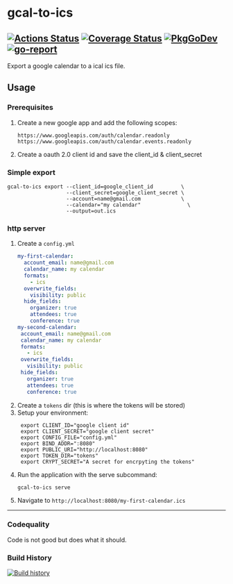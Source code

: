 # gcal-to-ics
[![Actions Status](https://github.com/Eun/gcal-to-ics/workflows/push/badge.svg)](https://github.com/Eun/gcal-to-ics/actions)
[![Coverage Status](https://coveralls.io/repos/github/Eun/gcal-to-ics/badge.svg?branch=master)](https://coveralls.io/github/Eun/gcal-to-ics?branch=master)
[![PkgGoDev](https://img.shields.io/badge/pkg.go.dev-reference-blue)](https://pkg.go.dev/github.com/Eun/gcal-to-ics)
[![go-report](https://goreportcard.com/badge/github.com/Eun/gcal-to-ics)](https://goreportcard.com/report/github.com/Eun/gcal-to-ics)
---
Export a google calendar to a ical ics file.



## Usage


### Prerequisites
1. Create a new google app and add the following scopes:
    ```
    https://www.googleapis.com/auth/calendar.readonly
    https://www.googleapis.com/auth/calendar.events.readonly
    ```
2. Create a oauth 2.0 client id and save the client_id & client_secret


### Simple export
```
gcal-to-ics export --client_id=google_client_id         \
                   --client_secret=google_client_secret \
                   --account=name@gmail.com             \
                   --calendar="my calendar"               \
                   --output=out.ics
```

### http server 
1. Create a `config.yml`
   ```yaml
   my-first-calendar:
     account_email: name@gmail.com
     calendar_name: my calendar
     formats:
       - ics
     overwrite_fields:
       visibility: public
     hide_fields:
       organizer: true
       attendees: true
       conference: true
   my-second-calendar:
    account_email: name@gmail.com
    calendar_name: my calendar
    formats:
      - ics
    overwrite_fields:
      visibility: public
    hide_fields:
      organizer: true
      attendees: true
      conference: true
    ```
2. Create a `tokens` dir (this is where the tokens will be stored)
3. Setup your environment:
   ```
    export CLIENT_ID="google client id"
    export CLIENT_SECRET="google client secret"
    export CONFIG_FILE="config.yml"
    export BIND_ADDR=":8080"
    export PUBLIC_URI="http://localhost:8080"
    export TOKEN_DIR="tokens"
    export CRYPT_SECRET="A secret for encrpyting the tokens"
   ```
4. Run the application with the serve subcommand:
   ```
   gcal-to-ics serve
   ```
5. Navigate to `http://localhost:8080/my-first-calendar.ics`

---
### Codequality
Code is not good but does what it should.

### Build History
[![Build history](https://buildstats.info/github/chart/Eun/gcal-to-ics?branch=master)](https://github.com/Eun/gcal-to-ics/actions)
